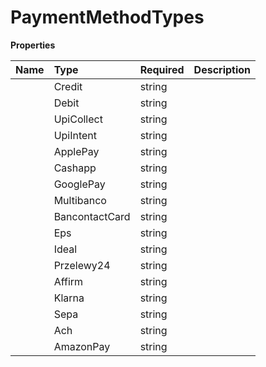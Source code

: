# PaymentMethodTypes



**Properties**

| Name | Type | Required | Description |
| :-------- | :----------| :----------| :----------|
    | Credit | string |  | credit |
    | Debit | string |  | debit |
    | UpiCollect | string |  | upi_collect |
    | UpiIntent | string |  | upi_intent |
    | ApplePay | string |  | apple_pay |
    | Cashapp | string |  | cashapp |
    | GooglePay | string |  | google_pay |
    | Multibanco | string |  | multibanco |
    | BancontactCard | string |  | bancontact_card |
    | Eps | string |  | eps |
    | Ideal | string |  | ideal |
    | Przelewy24 | string |  | przelewy24 |
    | Affirm | string |  | affirm |
    | Klarna | string |  | klarna |
    | Sepa | string |  | sepa |
    | Ach | string |  | ach |
    | AmazonPay | string |  | amazon_pay |




<!-- This file was generated by liblab | https://liblab.com/ -->